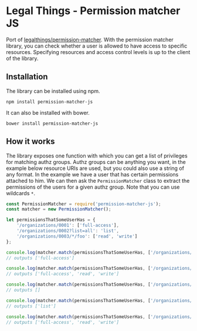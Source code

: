 Legal Things - Permission matcher JS
==================

Port of [legalthings/permission-matcher](https://github.com/legalthings/permission-matcher).
With the permission matcher library, you can check whether a user is allowed to have access to specific resources.
Specifying resources and access control levels is up to the client of the library.

## Installation

The library can be installed using npm.

    npm install permission-matcher-js

It can also be installed with bower.

    bower install permission-matcher-js

## How it works

The library exposes one function with which you can get a list of privileges for matching authz groups.
Authz groups can be anything you want, in the example below resource URIs are used, but you could also use a string of any format.
In the example we have a user that has certain permissions attached to him. We can then ask the `PermissionMatcher` class to extract the permissions of the users for a given authz group.
Note that you can use wildcards `*`.

```javascript
const PermissionMatcher = require('permission-matcher-js');
const matcher = new PermissionMatcher();

let permissionsThatSomeUserHas = {
    '/organizations/0001': ['full-access'],
    '/organizations/0002?list=all': 'list',
    '/organizations/0003/*/foo': ['read', 'write']
};

console.log(matcher.match(permissionsThatSomeUserHas, ['/organizations/0001']));
// outputs ['full-access']

console.log(matcher.match(permissionsThatSomeUserHas, ['/organizations/0001', '/organizations/0003/random/foo']));
// outputs ['full-access', 'read', 'write']

console.log(matcher.match(permissionsThatSomeUserHas, ['/organizations/0002']));
// outputs []

console.log(matcher.match(permissionsThatSomeUserHas, ['/organizations/0002?list=all']));
// outputs ['list']

console.log(matcher.match(permissionsThatSomeUserHas, ['/organizations/*']));
// outputs ['full-access', 'read', 'write']
```
